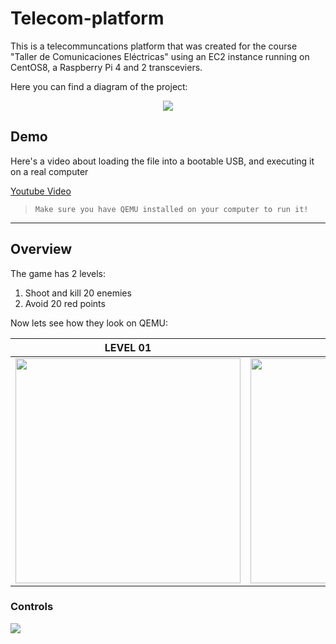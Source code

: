 # Telecom-platform
This is a telecommuncations platform that was created for the course "Taller de Comunicaciones Eléctricas" using an EC2 instance running on CentOS8, a Raspberry Pi 4 and 2 transceviers.

Here you can find a diagram of the project:

<p align="center">
  <img src="Images/computer.png">
</p>

## Demo

Here's a video about loading the file into a bootable USB, and executing it on a real computer

[Youtube Video](https://www.youtube.com/watch?v=88PV7780HPg "Youtube Video")

>     Make sure you have QEMU installed on your computer to run it! 

__________________

## Overview

The game has 2 levels:

1. Shoot and kill 20 enemies
2. Avoid 20 red points


Now lets see how they look on QEMU:

LEVEL 01 | LEVEL 2 
------------ | ------------- 
<img src="Images/game1_2.png" width = "360"> | <img src="Images/game2_2.png" width = "360"> 

### Controls

<img src="Images/bare_metal_keyboard.png">
